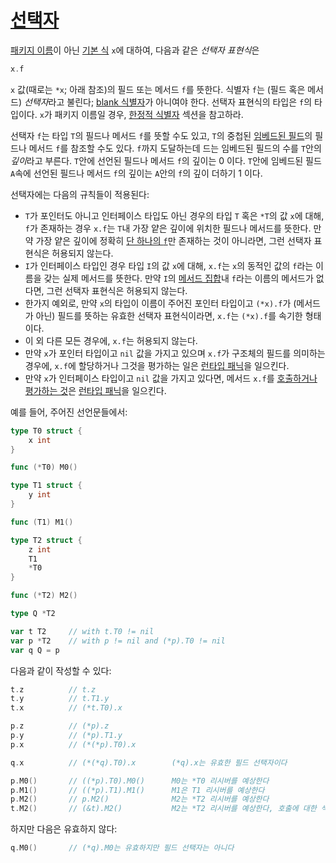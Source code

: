 # [선택자](#selectors)

[패키지 이름](/Packages/package_clause.html)이 아닌 [기본 식](/Expressions/primary_expressions.html) `x`에 대하여, 다음과 같은 *선택자 표현식*은

```go
x.f
```

`x` 값(때로는 `*x`; 아래 참조)의 필드 또는 메서드 `f`를 뜻한다. 식별자 `f`는 (필드 혹은 메서드) *선택자*라고 불린다; [blank 식별자](/Declarationsndcope/blank_identifier.html)가 아니여야 한다. 선택자 표현식의 타입은 `f`의 타입이다. `x`가 패키지 이름일 경우, [한정적 식별자](/Expressions/qualified_identifiers.html) 섹션을 참고하라.

선택자 `f`는 타입 `T`의 필드나 메서드 `f`를 뜻할 수도 있고, `T`의 중첩된 [임베드된 필드](/Types/struct_types.html)의 필드나 메서드 `f`를 참조할 수도 있다. `f`까지 도달하는데 드는 임베드된 필드의 수를 `T`안의 *깊이*라고 부른다. `T`안에 선언된 필드나 메서드 `f`의 깊이는 0 이다. `T`안에 임베드된 필드 `A`속에 선언된 필드나 메서드 `f`의 깊이는 `A`안의 `f`의 깊이 더하기 1 이다.

선택자에는 다음의 규칙들이 적용된다:

  * `T`가 포인터도 아니고 인터페이스 타입도 아닌 경우의 타입 `T` 혹은 `*T`의 값 `x`에 대해, `f`가 존재하는 경우 `x.f`는 `T`내 가장 얕은 깊이에 위치한 필드나 메서드를 뜻한다. 만약 가장 얕은 깊이에 정확히 [단 하나의 `f`](/Declarations%20and%20scope/uniqueness_of_identifiers.html)만 존재하는 것이 아니라면, 그런 선택자 표현식은 허용되지 않는다.
  * `I`가 인터페이스 타입인 경우 타입 `I`의 값 `x`에 대해, `x.f`는 `x`의 동적인 값의 `f`라는 이름을 갖는 실제 메서드를 뜻한다. 만약 `I`의 [메서드 집합](/Types/method_sets.html)내 `f`라는 이름의 메서드가 없다면, 그런 선택자 표현식은 허용되지 않는다.
  * 한가지 예외로, 만약 `x`의 타입이 이름이 주어진 포인터 타입이고 `(*x).f`가 (메서드가 아닌) 필드를 뜻하는 유효한 선택자 표현식이라면, `x.f`는 `(*x).f`를 속기한 형태이다.
  * 이 외 다른 모든 경우에, `x.f`는 허용되지 않는다.
  * 만약 `x`가 포인터 타입이고 `nil` 값을 가지고 있으며 `x.f`가 구조체의 필드를 의미하는 경우에, `x.f`에 할당하거나 그것을 평가하는 일은 [런타입 패닉](/Run-time%20panics/)을 일으킨다.
  * 만약 `x`가 인터페이스 타입이고 `nil` 값을 가지고 있다면, 메서드 `x.f`를 [호출하거나](/Expressions/calls.html) [평가하는 것](/Expressions/method_values.html)은 [런타입 패닉](/Run-time%20panics/)을 일으킨다.

예를 들어, 주어진 선언문들에서:

```go
type T0 struct {
    x int
}

func (*T0) M0()

type T1 struct {
    y int
}

func (T1) M1()

type T2 struct {
    z int
    T1
    *T0
}

func (*T2) M2()

type Q *T2

var t T2     // with t.T0 != nil
var p *T2    // with p != nil and (*p).T0 != nil
var q Q = p
```

다음과 같이 작성할 수 있다:

```go
t.z          // t.z
t.y          // t.T1.y
t.x          // (*t.T0).x

p.z          // (*p).z
p.y          // (*p).T1.y
p.x          // (*(*p).T0).x

q.x          // (*(*q).T0).x        (*q).x는 유효한 필드 선택자이다

p.M0()       // ((*p).T0).M0()      M0는 *T0 리시버를 예상한다
p.M1()       // ((*p).T1).M1()      M1은 T1 리시버를 예상한다
p.M2()       // p.M2()              M2는 *T2 리시버를 예상한다
t.M2()       // (&t).M2()           M2는 *T2 리시버를 예상한다, 호출에 대한 섹션을 참조.
```

하지만 다음은 유효하지 않다:

```go
q.M0()       // (*q).M0는 유효하지만 필드 선택자는 아니다
```

